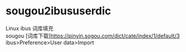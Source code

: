 # sougou2ibususerdic
Linux ibus 词库填充  
sougou [词库下载]<https://pinyin.sogou.com/dict/cate/index/1/default/3>  
ibus>Preference>User data>Import
